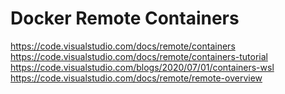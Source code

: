 # Docker Remote Containers

<https://code.visualstudio.com/docs/remote/containers>
<https://code.visualstudio.com/docs/remote/containers-tutorial>
<https://code.visualstudio.com/blogs/2020/07/01/containers-wsl>
<https://code.visualstudio.com/docs/remote/remote-overview>
